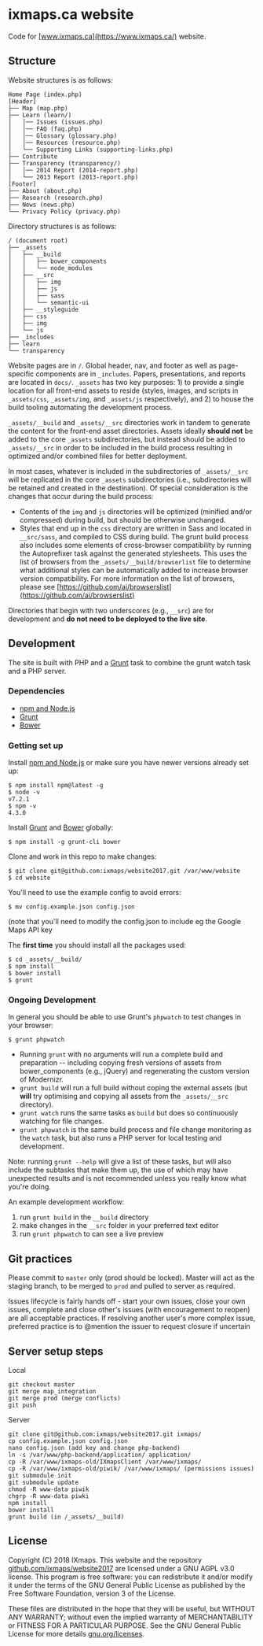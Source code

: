# ixmaps.ca website

Code for [www.ixmaps.ca](https://www.ixmaps.ca/) website.

## Structure

Website structures is as follows:

```
Home Page (index.php)
[Header]
├── Map (map.php)
├── Learn (learn/)
│   │── Issues (issues.php)
│   │── FAQ (faq.php)
│   │── Glossary (glossary.php)
│   │── Resources (resource.php)
│   └── Supporting Links (supporting-links.php)
├── Contribute
├── Transparency (transparency/)
│   │── 2014 Report (2014-report.php)
│   └── 2013 Report (2013-report.php)
[Footer]
├── About (about.php)
├── Research (research.php)
├── News (news.php)
└── Privacy Policy (privacy.php)
```

Directory structures is as follows:

```
/ (document root)
├── _assets
│   ├── __build
│   │   ├── bower_components
│   │   └── node_modules
│   ├── __src
│   │   ├── img
│   │   ├── js
│   │   ├── sass
│   │   └── semantic-ui
│   ├── __styleguide
│   ├── css
│   ├── img
│   └── js
├── _includes
├── learn
└── transparency
```

Website pages are in `/`. Global header, nav, and footer as well as page-specific components are in `_includes`. Papers, presentations, and reports are located in `docs/`. `_assets` has two key purposes: 1) to provide a single location for all front-end assets to reside (styles, images, and scripts in `_assets/css`, `_assets/img`, and `_assets/js` respectively), and 2) to house the build tooling automating the development process.

`_assets/__build` and `_assets/__src` directories work in tandem to generate the content for the front-end asset directories. Assets ideally **should not** be added to the core `_assets` subdirectories, but instead should be added to `_assets/__src` in order to be included in the build process resulting in optimized and/or combined files for better deployment.

In most cases, whatever is included in the subdirectories of `_assets/__src` will be replicated in the core `_assets` subdirectories (i.e., subdirectories will be retained and created in the destination). Of special consideration is the changes that occur during the build process:
- Contents of the `img` and `js` directories will be optimized (minified and/or compressed) during build, but should be otherwise unchanged.
- Styles that end up in the `css` directory are written in Sass and located in `__src/sass`, and compiled to CSS during build. The grunt build process also includes some elements of cross-browser compatibility by running the Autoprefixer task against the generated stylesheets. This uses the list of browsers from the `_assets/__build/browserlist` file to determine what additional styles can be automatically added to increase browser version compatibility. For more information on the list of browsers, please see [https://github.com/ai/browserslist](https://github.com/ai/browserslist)

Directories that begin with two underscores (e.g., `__src`) are for development and **do not need to be deployed to the live site**.

## Development

The site is built with PHP and a [Grunt](http://gruntjs.com/) task to combine the grunt watch task and a PHP server.

### Dependencies

- [npm and Node.js](https://nodejs.org/en/download/)
- [Grunt](http://gruntjs.com/)
- [Bower](https://bower.io/)

### Getting set up

Install [npm and Node.js](https://nodejs.org/en/download/) or make sure you have newer versions already set up:

```
$ npm install npm@latest -g
$ node -v
v7.2.1
$ npm -v
4.3.0
```

Install [Grunt](http://gruntjs.com/) and [Bower](https://bower.io/) globally:

```
$ npm install -g grunt-cli bower
```

Clone and work in this repo to make changes:

```
$ git clone git@github.com:ixmaps/website2017.git /var/www/website
$ cd website
```

You'll need to use the example config to avoid errors:

```
$ mv config.example.json config.json
```
(note that you'll need to modify the config.json to include eg the Google Maps API key

The **first time** you should install all the packages used:

```
$ cd _assets/__build/
$ npm install
$ bower install
$ grunt
```

### Ongoing Development

In general you should be able to use Grunt's `phpwatch` to test changes in your browser:

```
$ grunt phpwatch
```

- Running `grunt` with no arguments will run a complete build and preparation -- including copying fresh versions of assets from bower_components (e.g., jQuery) and regenerating the custom version of Modernizr.
- `grunt build` will run a full build without coping the external assets (but **will** try optimising and copying all assets from the `_assets/__src` directory).
- `grunt watch` runs the same tasks as `build` but does so continuously watching for file changes.
- `grunt phpwatch` is the same build process and file change monitoring as the `watch` task, but also runs a PHP server for local testing and development.

Note: running `grunt --help` will give a list of these tasks, but will also include the subtasks that make them up, the use of which may have unexpected results and is not recommended unless you really know what you're doing.

An example development workflow:
1. run `grunt build` in the `__build` directory
1. make changes in the `__src` folder in your preferred text editor
1. run `grunt phpwatch` to can see a live preview

## Git practices

Please commit to `master` only (prod should be locked). Master will act as the staging branch, to be merged to `prod` and pulled to server as required.

Issues lifecycle is fairly hands off - start your own issues, close your own issues, complete and close other's issues (with encouragement to reopen) are all acceptable practices. If resolving another user's more complex issue, preferred practice is to @mention the issuer to request closure if uncertain

## Server setup steps

Local
```
git checkout master
git merge map_integration
git merge prod (merge conflicts)
git push
```

Server
```
git clone git@github.com:ixmaps/website2017.git ixmaps/
cp config.example.json config.json
nano config.json (add key and change php-backend)
ln -s /var/www/php-backend/application/ application/
cp -R /var/www/ixmaps-old/IXmapsClient /var/www/ixmaps/
cp -R /var/www/ixmaps-old/piwik/ /var/www/ixmaps/ (permissions issues)
git submodule init
git submodule update
chmod -R www-data piwik
chgrp -R www-data piwki
npm install
bower install
grunt build (in /_assets/__build)
```


## License
Copyright (C) 2018 IXmaps.
This website and the repository [github.com/ixmaps/website2017](https://github.com/ixmaps/webite2017) are licensed under a GNU AGPL v3.0 license. This program is free software: you can redistribute it and/or modify it under the terms of the GNU General Public License as published by the Free Software Foundation, version 3 of the License.

These files are distributed in the hope that they will be useful, but WITHOUT ANY WARRANTY; without even the implied warranty of MERCHANTABILITY or FITNESS FOR A PARTICULAR PURPOSE. See the GNU General Public License for more details [gnu.org/licenses](https://gnu.org/licenses/agpl.html).

